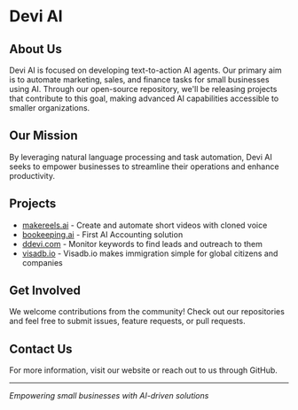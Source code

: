 # Devi AI

## About Us
Devi AI is focused on developing text-to-action AI agents. Our primary aim is to automate marketing, sales, and finance tasks for small businesses using AI. Through our open-source repository, we'll be releasing projects that contribute to this goal, making advanced AI capabilities accessible to smaller organizations.

## Our Mission
By leveraging natural language processing and task automation, Devi AI seeks to empower businesses to streamline their operations and enhance productivity.

## Projects
- [makereels.ai](https://makereels.ai) - Create and automate short videos with cloned voice
- [bookeeping.ai](https://bookeeping.ai) - First AI Accounting solution
- [ddevi.com](https://ddevi.com) - Monitor keywords to find leads and outreach to them
- [visadb.io](https://visadb.io) - Visadb.io makes immigration simple for global citizens and companies

## Get Involved
We welcome contributions from the community! Check out our repositories and feel free to submit issues, feature requests, or pull requests.

## Contact Us
For more information, visit our website or reach out to us through GitHub.

---

_Empowering small businesses with AI-driven solutions_
